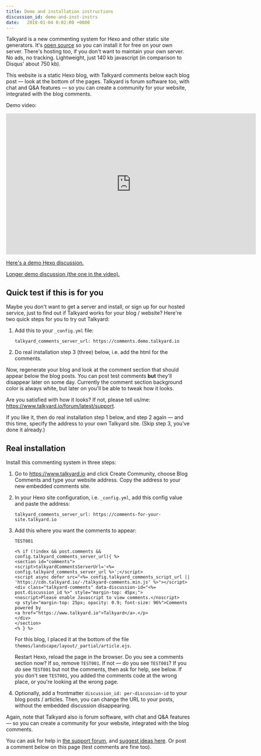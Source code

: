 ```yaml
---
title: Demo and installation instructions
discussion_id: demo-and-inst-instrs
date:   2018-01-04 0:02:00 +0000
---
```


Talkyard is a new commenting system for Hexo and other static site generators. It's [open source](https://github.com/debiki/ed-server/) so you can install it for free on your own server. There's hosting too, if you don't want to maintain your own server. No ads, no tracking. Lightweight, just 140 kb javascript (in comparison to Disqus' about 750 kb).

This website is a static Hexo blog, with Talkyard comments below each blog post — look at the bottom of the pages. Talkyard is forum software too, with chat and Q&A features — so you can create a community for your website, integrated with the blog comments.

Demo video:

<iframe src="https://player.vimeo.com/video/249611399" width="684" height="385" frameborder="0" webkitallowfullscreen mozallowfullscreen allowfullscreen></iframe>

<a href="/2018/01/03/kindest-species/">Here's a demo Hexo discussion.</a>

<a href="https://www.kajmagnus.blog/new-embedded-comments">Longer demo discussion (the one in the video).</a>


## Quick test if this is for you

Maybe you don't want to get a server and install, or sign up for our hosted service, just to find out if Talkyard works for your blog / website? Here're two quick steps for you to try out Talkyard:

1. Add this to your `_config.yml` file:

   ```
   talkyard_comments_server_url: https://comments.demo.talkyard.io
   ```

2. Do real installation step 3 (three) below, i.e. add the html for the comments.

Now, regenerate your blog and look at the comment section that should appear below the blog posts. You can post test comments **but** they'll disappear later on some day. Currently the comment section background color is always white, but later on you'll be able to tweak how it looks.

Are you satisfied with how it looks? If not, please tell us/me: <https://www.talkyard.io/forum/latest/support>.


If you like it, then do real installation step 1 below, and step 2 again — and this time, specify the address to your own Talkyard site. (Skip step 3, you've done it already.)


## Real installation

Install this commenting system in three steps:

1. Go to <https://www.talkyard.io> and click Create Community, choose Blog Comments and type your website address. Copy the address to your new embedded comments site.

2. In your Hexo site configuration, i.e. `_config.yml`, add this config value and paste the address:

   ```
   talkyard_comments_server_url: https://comments-for-your-site.talkyard.io
   ```

3. Add this where you want the comments to appear:
   ```
   TEST001

   <% if (!index && post.comments && config.talkyard_comments_server_url){ %>
   <section id="comments">
   <script>talkyardCommentsServerUrl='<%= config.talkyard_comments_server_url %>';</script>
   <script async defer src="<%= config.talkyard_comments_script_url || 'https://cdn.talkyard.io/-/talkyard-comments.min.js' %>"></script>
   <div class="talkyard-comments" data-discussion-id="<%= post.discussion_id %>" style="margin-top: 45px;">
   <noscript>Please enable Javascript to view comments.</noscript>
   <p style="margin-top: 25px; opacity: 0.9; font-size: 96%">Comments powered by
   <a href="https://www.talkyard.io">Talkyard</a>.</p>
   </div>
   </section>
   <% } %>
   ```

   For this blog, I placed it at the bottom of the file `themes/landscape/layout/_partial/article.ejs`.

   Restart Hexo, reload the page in the browser. Do you see a comments section now? If so, remove `TEST001`. If not — do you see `TEST001`? If you *do* see `TEST001` but not the comments, then ask for help, see below. If you don't see `TEST001`, you added the comments code at the wrong place, or you're looking at the wrong page.

4. Optionally, add a frontmatter `discussion_id: per-discussion-id` to your blog posts / articles.
   Then, you can change the URL to your posts, without the embedded discussion disappearing.

Again, note that Talkyard also is forum software, with chat and Q&A features — so you can create a community for your website, integrated with the blog comments.

You can ask for help in [the support forum][support-cat], and [suggest ideas here][ideas-cat]. Or post a comment below on this page (test comments are fine too).


[support-cat]: https://www.talkyard.io/forum/latest/support
[ideas-cat]: https://www.talkyard.io/forum/latest/ideas

